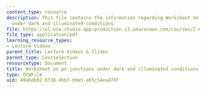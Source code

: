 ```yaml
---
content_type: resource
description: This file contains the information regarding Worksheet on pn-junctions
  under dark and illuminated conditions
file: https://ol-ocw-studio-app-production.s3.amazonaws.com/courses/2-627-fundamentals-of-photovoltaics-fall-2013/49abdb020f384bb7b9e5a65c54ea478f_MIT2_627F13_lec06_handout.pdf
file_type: application/pdf
learning_resource_types:
- Lecture Videos
parent_title: Lecture Videos & Slides
parent_type: CourseSection
resourcetype: Document
title: Worksheet on pn-junctions under dark and illuminated conditions
type: OCWFile
uid: 49abdb02-0f38-4bb7-b9e5-a65c54ea478f
---
```


